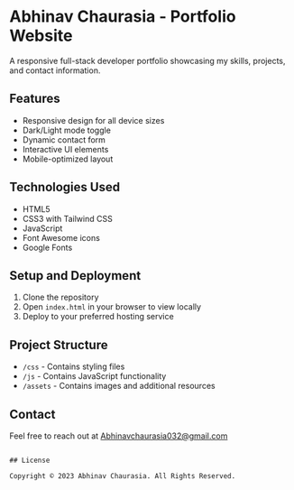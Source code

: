 # Abhinav Chaurasia - Portfolio Website

A responsive full-stack developer portfolio showcasing my skills, projects, and contact information.

## Features

- Responsive design for all device sizes
- Dark/Light mode toggle
- Dynamic contact form
- Interactive UI elements
- Mobile-optimized layout

## Technologies Used

- HTML5
- CSS3 with Tailwind CSS
- JavaScript
- Font Awesome icons
- Google Fonts

## Setup and Deployment

1. Clone the repository
2. Open `index.html` in your browser to view locally
3. Deploy to your preferred hosting service

## Project Structure

- `/css` - Contains styling files
- `/js` - Contains JavaScript functionality
- `/assets` - Contains images and additional resources

## Contact

Feel free to reach out at Abhinavchaurasia032@gmail.com
```

## License

Copyright © 2023 Abhinav Chaurasia. All Rights Reserved.
